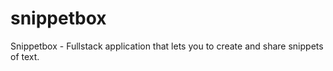 # snippetbox

Snippetbox - Fullstack application that lets you to create and share snippets of text.

